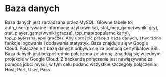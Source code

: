 # Baza danych

Baza danych jest zarządzana przez MySQL. Główne tabele to: auth_user(prywatne informacje użytkownika), stat_map_game(wyniki gry), stat_player_game(wyniki gracza), top_map(popularne karty), top_players(najlepsi gracze). Aby uprościć pracę z bazą danych, stworzono funkcje logowania i dodawania statystyk.
Baza znajduje się w Google Cloud. Połączenie z bazą danych odbywa się za pomocą certyfikatów SSL. Baza danych jest bezpośrednio połączona ze stroną, znajdują się w jednym projekcie w Google Cloud. Z backendą połączenie jest nawiązywane za pomocą jdbc: mysql, w tym celu podano wszystkie szczegóły połączenia: Host, Port, User, Pass.

